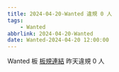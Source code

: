 ```yaml
---
title: 2024-04-20-Wanted 違規 0 人
tags:
    - Wanted
abbrlink: 2024-04-20-Wanted
date: Wanted-2024-04-20 12:00:00
---
```

Wanted 板 [板規連結](https://www.ptt.cc/bbs/Wanted/M.1608829773.A.D3B.html)
昨天違規 0 人

